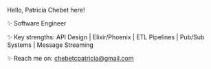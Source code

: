 Hello, Patricia Chebet here!

✨ Software Engineer

✨ Key strengths: API Design | Elixir/Phoenix 
| ETL Pipelines | Pub/Sub Systems | Message Streaming

✨ Reach me on: chebetcpatricia@gmail.com

<!--
**PatriciaChebet/PatriciaChebet** is a ✨ _special_ ✨ repository because its `README.md` (this file) appears on your GitHub profile.

Here are some ideas to get you started:
- 
-->

